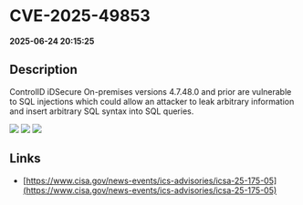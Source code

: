 # CVE-2025-49853

**2025-06-24 20:15:25**

## Description
ControlID iDSecure On-premises versions 4.7.48.0 and prior are vulnerable to SQL injections which could allow an attacker to leak arbitrary information and insert arbitrary SQL syntax into SQL queries.

![](https://img.shields.io/static/v1?label=Score&message=9.3&color=red)
![](https://img.shields.io/static/v1?label=Severity&message=CRITICAL&color=red)
![](https://img.shields.io/static/v1?label=CWE&message=SQL&color=green)

## Links
- [https://www.cisa.gov/news-events/ics-advisories/icsa-25-175-05](https://www.cisa.gov/news-events/ics-advisories/icsa-25-175-05)
